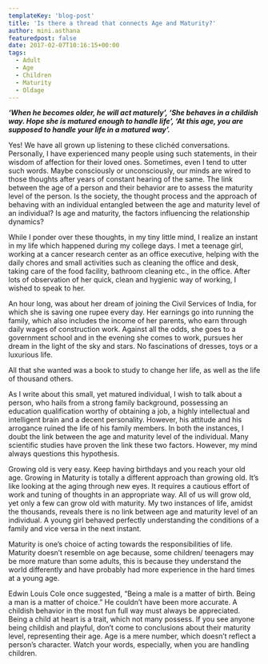 ```yaml
---
templateKey: 'blog-post'
title: 'Is there a thread that connects Age and Maturity?'
author: mini.asthana
featuredpost: false
date: 2017-02-07T10:16:15+00:00
tags:
  - Adult
  - Age
  - Children
  - Maturity
  - Oldage
---
```

_**‘When he becomes older, he will act maturely’, ‘She behaves in a childish way. Hope she is matured enough to handle life’, ‘At this age, you are supposed to handle your life in a matured way’.**_

Yes! We have all grown up listening to these clichéd conversations. Personally, I have experienced many people using such statements, in their wisdom of affection for their loved ones. Sometimes, even I tend to utter such words. Maybe consciously or unconsciously, our minds are wired to those thoughts after years of constant hearing of the same. The link between the age of a person and their behavior are to assess the maturity level of the person. Is the society, the thought process and the approach of behaving with an individual entangled between the age and maturity level of an individual? Is age and maturity, the factors influencing the relationship dynamics?

While I ponder over these thoughts, in my tiny little mind, I realize an instant in my life which happened during my college days. I met a teenage girl, working at a cancer research center as an office executive, helping with the daily chores and small activities such as cleaning the office and desk, taking care of the food facility, bathroom cleaning etc., in the office. After lots of observation of her quick, clean and hygienic way of working, I wished to speak to her.

An hour long, was about her dream of joining the Civil Services of India, for which she is saving one rupee every day. Her earnings go into running the family, which also includes the income of her parents, who earn through daily wages of construction work. Against all the odds, she goes to a government school and in the evening she comes to work, pursues her dream in the light of the sky and stars. No fascinations of dresses, toys or a luxurious life.
  
All that she wanted was a book to study to change her life, as well as the life of thousand others.

As I write about this small, yet matured individual, I wish to talk about a person, who hails from a strong family background, possessing an education qualification worthy of obtaining a job, a highly intellectual and intelligent brain and a decent personality. However, his attitude and his arrogance ruined the life of his family members. In both the instances, I doubt the link between the age and maturity level of the individual. Many scientific studies have proven the link these two factors. However, my mind always questions this hypothesis.

Growing old is very easy. Keep having birthdays and you reach your old age. Growing in Maturity is totally a different approach than growing old. It’s like looking at the aging through new eyes. It requires a cautious effort of work and tuning of thoughts in an appropriate way. All of us will grow old, yet only a few can grow old with maturity. My two instances of life, amidst the thousands, reveals there is no link between age and maturity level of an individual. A young girl behaved perfectly understanding the conditions of a family and vice versa in the next instant.

Maturity is one’s choice of acting towards the responsibilities of life. Maturity doesn&#8217;t resemble on age because, some children/ teenagers may be more mature than some adults, this is because they understand the world differently and have probably had more experience in the hard times at a young age.

Edwin Louis Cole once suggested, “Being a male is a matter of birth. Being a man is a matter of choice.” He couldn’t have been more accurate. A childish behavior in the most fun full way must always be appreciated. Being a child at heart is a trait, which not many possess. If you see anyone being childish and playful, don’t come to conclusions about their maturity level, representing their age. Age is a mere number, which doesn’t reflect a person’s character. Watch your words, especially, when you are handling children.
